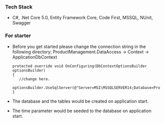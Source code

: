 ### Tech Stack

- C#, .Net Core 5.0, Entity Framework Core, Code First, MSSQL,  NUnit, Swagger

### For starter

-   Before you get started please change the connection string in the following directory;
ProductManagement.DataAccess -> Context -> ApplicationDbContext

        protected override void OnConfiguring(DbContextOptionsBuilder optionsBuilder)
        {
           //change here.
		   optionsBuilder.UseSqlServer(@"Server=MSI\MSSQLSERVER14;Database=ProductManagementDb;Trusted_Connection=True;");  
        }

- The database and the tables would be created on application start.
- The time parameter would be seeded to the database on application start.


